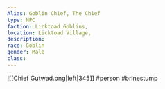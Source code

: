 ```yaml
---
Alias: Goblin Chief, The Chief
type: NPC
faction: Licktoad Goblins,
location: Licktoad Village,
description:
race: Goblin
gender: Male
class:
---
```

![[Chief Gutwad.png|left|345]]
 #person #brinestump 